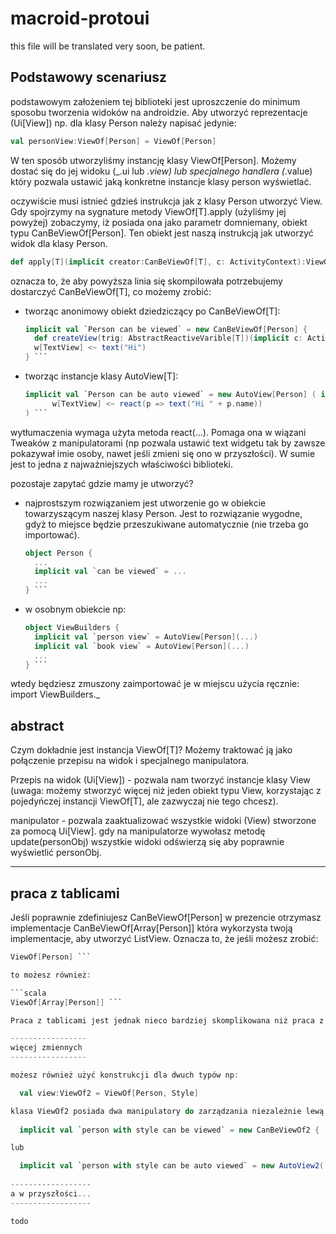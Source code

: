 macroid-protoui
=======================

this file will be translated very soon, be patient.

Podstawowy scenariusz
-----------------------

podstawowym założeniem tej biblioteki jest uproszczenie do minimum sposobu tworzenia widoków na androidzie. 
Aby utworzyć reprezentacje (Ui[View]) np. dla klasy Person należy napisać jedynie:

  ```scala
  val personView:ViewOf[Person] = ViewOf[Person]
  ```

W ten sposób utworzyliśmy instancję klasy ViewOf[Person]. Możemy dostać się do jej widoku (_.ui lub _.view) lub specjalnego handlera (_.value) który pozwala ustawić jaką konkretne instancje klasy person wyświetlać.

oczywiście musi istnieć gdzieś instrukcja jak z klasy Person utworzyć View. Gdy spojrzymy na sygnature metody ViewOf[T].apply (użyliśmy jej powyżej) zobaczymy, iż posiada ona jako parametr domniemany, obiekt typu CanBeViewOf[Person]. Ten obiekt jest naszą instrukcją jak utworzyć widok dla klasy Person.  

  ```scala
  def apply[T](implicit creator:CanBeViewOf[T], c: ActivityContext):ViewOf[T]
  ```

oznacza to, że aby powyższa linia się skompilowała potrzebujemy dostarczyć CanBeViewOf[T], co możemy zrobić:
- tworząc anonimowy obiekt dziedziczący po CanBeViewOf[T]: 
  
  ```scala
  implicit val `Person can be viewed` = new CanBeViewOf[Person] {
	def createView(trig: AbstractReactiveVarible[T])(implicit c: ActivityContext): Ui[View] = 
	w[TextView] <~ text("Hi")
  } ```
  
- tworząc instancje klasy AutoView[T]:
  
  ```scala
  implicit val `Person can be auto viewed` = new AutoView[Person] ( implicit c => implicit t => 
		w[TextView] <~ react(p => text("Hi " + p.name))
  ) ```
  
wytłumaczenia wymaga użyta metoda react(...). Pomaga ona w wiązani Tweaków z manipulatorami (np pozwala ustawić text widgetu tak by zawsze pokazywał imie osoby, nawet jeśli zmieni się ono w przyszłości). W sumie jest to jedna z najważniejszych właściwości biblioteki. 
	
pozostaje zapytać gdzie mamy je utworzyć?
- najprostszym rozwiązaniem jest utworzenie go w obiekcie towarzyszącym naszej klasy Person. Jest to rozwiązanie wygodne, gdyż to miejsce będzie przeszukiwane automatycznie (nie trzeba go importować).
  
  ```scala
  object Person {
	...
	implicit val `can be viewed` = ...
	...
  } ```

- w osobnym obiekcie np:

  ```scala
  object ViewBuilders {
	implicit val `person view` = AutoView[Person](...)
	implicit val `book view` = AutoView[Person](...) 
	...
  } ```

wtedy będziesz zmuszony zaimportować je w miejscu użycia ręcznie:
  import ViewBuilders._
	
	
abstract
-------------------

Czym dokładnie jest instancja ViewOf[T]? Możemy traktować ją jako połączenie przepisu na widok i specjalnego manipulatora. 

Przepis na widok (Ui[View]) -  pozwala nam tworzyć instancje klasy View (uwaga: możemy stworzyć więcej niż jeden obiekt typu View, korzystając z pojedyńczej instancji ViewOf[T], ale zazwyczaj nie tego chcesz).

manipulator - pozwala zaaktualizować wszystkie widoki (View) stworzone za pomocą Ui[View]. gdy na manipulatorze wywołasz metodę update(personObj) wszystkie widoki odświerzą się aby poprawnie wyświetlić personObj.

------------------
praca z tablicami
------------------

Jeśli poprawnie zdefiniujesz CanBeViewOf[Person] w prezencie otrzymasz implementacje CanBeViewOf[Array[Person]] która wykorzysta twoją implementacje, aby utworzyć ListView. Oznacza to, że jeśli możesz zrobić:

  ```scala
  ViewOf[Person] ```
  
to możesz również:

  ```scala
  ViewOf[Array[Person]] ```

Praca z tablicami jest jednak nieco bardziej skomplikowana niż praca z pojedyńczymi elementami i przydałby się nam bogatszy interface niż ten klasyczny. Zamiast ViewOf[List[Person]] możesz użyć ListOf[Person]. ListOf ma znacznie bogatszy interface od ViewOf i pozwala np. na zaaktualizowanie pojedyńczej komurki zamiast całej tablicy.

-----------------
więcej zmiennych
-----------------

możesz również użyć konstrukcji dla dwuch typów np:

	val view:ViewOf2 = ViewOf[Person, Style]

klasa ViewOf2 posiada dwa manipulatory do zarządzania niezależnie lewą i prawą zmienną. Wymaga:
	
	implicit val `person with style can be viewed` = new CanBeViewOf2 { ... }

lub

	implicit val `person with style can be auto viewed` = new AutoView2( (personRV, styleRV) => implicit c => ... )
	
------------------
a w przyszłości...
------------------

todo
